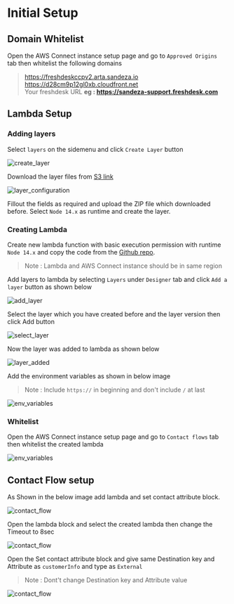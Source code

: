 # Initial Setup

## Domain Whitelist

Open the AWS Connect instance setup page and go to `Approved Origins` tab then whitelist the following domains

> https://freshdeskccpv2.arta.sandeza.io \
> https://d28cm9p12gl0xb.cloudfront.net \
> Your freshdesk URL **eg : https://sandeza-support.freshdesk.com**

## Lambda Setup

### Adding layers

Select `layers` on the sidemenu and click `Create Layer` button

![create_layer](/images/create_layer.png)

Download the layer files from <a href="https://lambda-layers-1h8d3.s3.ap-south-1.amazonaws.com/freshdesk-integration-layer.zip" target="_blank">S3 link</a>

![layer_configuration](/images/layer_configuration.png)

Fillout the fields as required and upload the ZIP file which downloaded before. Select `Node 14.x` as runtime and create the layer.

### Creating Lambda

Create new lambda function with basic execution permission with runtime `Node 14.x`  and copy the code from the <a href="https://github.com/Sandeza/arta-freshdesk-integration-lambda" target="_blank">Github repo</a>.

> Note : Lambda and AWS Connect instance should be in same region

Add layers to lambda by selecting `Layers` under `Designer` tab and click `Add a layer` button as shown below

![add_layer](/images/add_layer.png)

Select the layer which you have created before and the layer version then click Add button

![select_layer](/images/select_layer.png)

Now the layer was added to lambda as shown below

![layer_added](/images/layer_added.png)

Add the environment variables as shown in below image

> Note : Include `https://` in beginning and don't include `/` at last

![env_variables](/images/env_variables.png)

### Whitelist

Open the AWS Connect instance setup page and go to `Contact flows` tab then whitelist the created lambda

![env_variables](/images/lambda_whitelist.png)

## Contact Flow setup

As Shown in the below image add lambda and set contact attribute block.

![contact_flow](/images/contact_flow.png)

Open the lambda block and select the created lambda then change the Timeout to 8sec

![contact_flow](/images/lambda_config.png)

Open the Set contact attribute block and give same Destination key and Attribute as `customerInfo` and type as `External`

>Note : Dont't change Destination key and Attribute value

![contact_flow](/images/set_contact_attribute.png)



